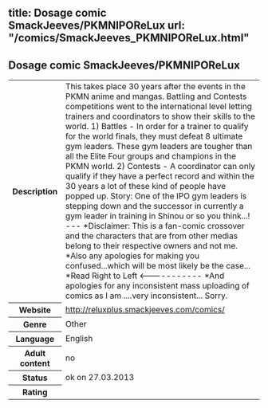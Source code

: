 title: Dosage comic SmackJeeves/PKMNIPOReLux
url: "/comics/SmackJeeves_PKMNIPOReLux.html"
---
Dosage comic SmackJeeves/PKMNIPOReLux
-----------------------------------------

<table class="comicinfo">
<tr>
<th>Description</th><td>This takes place 30 years after the events in the PKMN anime and mangas. Battling and Contests competitions went to the international level letting trainers and coordinators to show their skills to the world. 1) Battles - In order for a trainer to qualify for the world finals, they must defeat 8 ultimate gym leaders. These gym leaders are tougher than all the Elite Four groups and champions in the PKMN world. 2) Contests - A coordinator can only qualify if they have a perfect record and within the 30 years a lot of these kind of people have popped up. Story: One of the IPO gym leaders is stepping down and the successor in currently a gym leader in training in Shinou or so you think...! --- *Disclaimer: This is a fan-comic crossover and the characters that are from other medias belong to their respective owners and not me. *Also any apologies for making you confused...which will be most likely be the case... *Read Right to Left &lt;----------- *And apologies for any inconsistent mass uploading of comics as I am ....very inconsistent... Sorry.</td>
</tr>
<tr>
<th>Website</th><td><a href="http://reluxplus.smackjeeves.com/comics/">http://reluxplus.smackjeeves.com/comics/</a></td>
</tr>
<tr>
<th>Genre</th><td>Other</td>
</tr>
<tr>
<th>Language</th><td>English</td>
</tr>
<tr>
<th>Adult content</th><td>no</td>
</tr>
<tr>
<th>Status</th><td>ok on 27.03.2013</td>
</tr>
<tr>
<th>Rating</th><td><div class="g-plusone" data-size="standard" data-annotation="bubble"
 data-href="http://reluxplus.smackjeeves.com/comics/"></div></td>
</tr>
</table>
<script type="text/javascript">
  (function() {
    var po = document.createElement('script'); po.type = 'text/javascript'; po.async = true;
    po.src = 'https://apis.google.com/js/plusone.js';
    var s = document.getElementsByTagName('script')[0]; s.parentNode.insertBefore(po, s);
  })();
</script>

